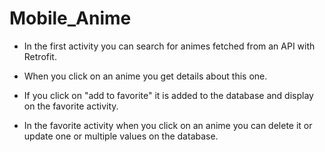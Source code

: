 # Mobile_Anime

- In the first activity you can search for animes fetched from an API with Retrofit.

- When you click on an anime you get details about this one.

- If you click on "add to favorite" it is added to the database and display on the favorite activity.

- In the favorite activity when you click on an anime you can delete it or update one or multiple values on the database.

